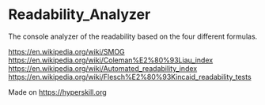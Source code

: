 # Readability_Analyzer
The console analyzer of the readability based on the four different formulas.

https://en.wikipedia.org/wiki/SMOG  
https://en.wikipedia.org/wiki/Coleman%E2%80%93Liau_index  
https://en.wikipedia.org/wiki/Automated_readability_index  
https://en.wikipedia.org/wiki/Flesch%E2%80%93Kincaid_readability_tests  

Made on https://hyperskill.org
